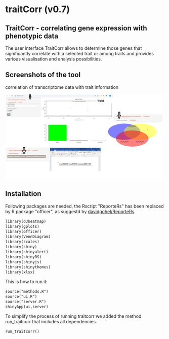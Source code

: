 # traitCorr (v0.7)

## TraitCorr - correlating gene expression with phenotypic data

The user interface TraitCorr allows to determine those genes that significantly correlate with a selected trait or among traits and provides various visualisation and analysis possibilities.


## Screenshots of the tool

correlation of transcriptome data with trait information

![traitCorr](https://github.com/nthomasCUBE/traitCorr/blob/master/pix/Figure1_V2.png)

## Installation

Following packages are needed, the Rscript "ReporteRs" has been replaced by R package "officer",
as suggestd by [davidgohel/ReporteRs](https://github.com/davidgohel/ReporteRs).
```
library(d3heatmap)
library(gplots)
library(officer)
library(VennDiagram)
library(scales)
library(shiny)
library(shinyalert)
library(shinyBS)
library(shinyjs)
library(shinythemes)
library(xlsx)
```

This is how to run it:

```
source("methods.R")
source("ui.R")
source("server.R")
shinyApp(ui,server)
```

To simplify the process of running traitcorr we added the method run_traitcorr that includes all dependencies.

```
run_traitcorr()
```



